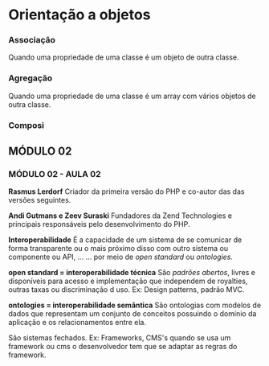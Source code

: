 # Orientação a objetos
### Associação
Quando uma propriedade de uma classe é um objeto de outra classe.

### Agregação
Quando uma propriedade de uma classe é um array com vários objetos de outra classe.

### Composi


## MÓDULO 02
### MÓDULO 02 - AULA 02

**Rasmus Lerdorf**
Criador da primeira versão do PHP e co-autor das das versões seguintes.

**Andi Gutmans e Zeev Suraski**
Fundadores da Zend Technologies e principais responsáveis pelo desenvolvimento do PHP.

**Interoperabilidade**
É a capacidade de um sistema de se comunicar de forma transparente ou o mais próximo disso com outro sistema ou componente ou API, ...
... por meio de *open standard* ou *ontologies.*

**open standard = interoperabilidade técnica**
São *padrões abertos*, livres e disponíveis para acesso e implementação que independem de royalties, outras taxas ou discriminação d uso.
Ex: Design patterns, padrão MVC.

**ontologies = interoperabilidade semântica**
São ontologias com modelos de dados que representam um conjunto de conceitos possuindo o domínio da aplicação e os relacionamentos entre ela.

São sistemas fechados.
Ex: Frameworks, CMS's quando se usa um framework ou cms o desenvolvedor tem que se adaptar as regras do framework.
<!--stackedit_data:
eyJoaXN0b3J5IjpbLTgyNDI4NTk5MCwxNjc3OTI1ODE3LDE0Mj
A2NTI0MTcsMTYwOTY4ODM4Myw3Mzc0MDM2MjAsMTY5ODgyMDEy
Nl19
-->
